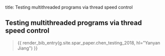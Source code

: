 title: Testing multithreaded programs via thread speed control

## Testing multithreaded programs via thread speed control

> {{ render_bib_entry(g.site.spar_paper.chen_testing_2018, hl="Yanyan Jiang") }}
